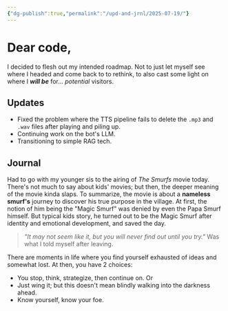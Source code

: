 ```yaml
---
{"dg-publish":true,"permalink":"/upd-and-jrnl/2025-07-19/"}
---
```


# Dear code,
I decided to flesh out my intended roadmap. Not to just let myself see where I headed and come back to to rethink, to also cast some light on where I ***will be*** for... *potential* visitors.
## Updates
- Fixed the problem where the TTS pipeline fails to delete the `.mp3` and `.wav` files after playing and piling up.
- Continuing work on the bot's LLM.
- Transitioning to simple RAG tech.
## Journal
Had to go with my younger sis to the airing of *The Smurfs* movie today. There's not much to say about kids' movies; but then, the deeper meaning of the movie kinda slaps.
To summarize, the movie is about a **nameless smurf's** journey to discover his true purpose in the village. At first, the notion of him being the "Magic Smurf" was denied by even the Papa Smurf himself. But typical kids story, he turned out to be the Magic Smurf after identity and emotional development, and saved the day.

>*"It may not seem like it, but you will never find out until you try."* Was what I told myself after leaving.

There are moments in life where you find yourself exhausted of ideas and somewhat lost. At then, you have 2 choices:
- You stop, think, strategize, then continue on.
Or
- Just wing it; but this doesn't mean blindly walking into the darkness ahead.
- Know yourself, know your foe.
